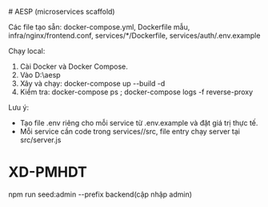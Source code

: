 
﻿# AESP (microservices scaffold)

Các file tạo sẵn: docker-compose.yml, Dockerfile mẫu, infra/nginx/frontend.conf, services/*/Dockerfile, services/auth/.env.example

Chạy local:
1. Cài Docker và Docker Compose.
2. Vào D:\aesp
3. Xây và chạy: docker-compose up --build -d
4. Kiểm tra: docker-compose ps ; docker-compose logs -f reverse-proxy

Lưu ý:
- Tạo file .env riêng cho mỗi service từ .env.example và đặt giá trị thực tế.
- Mỗi service cần code trong services/<service>/src, file entry chạy server tại src/server.js

# XD-PMHDT

npm run seed:admin --prefix backend(cập nhập admin)
